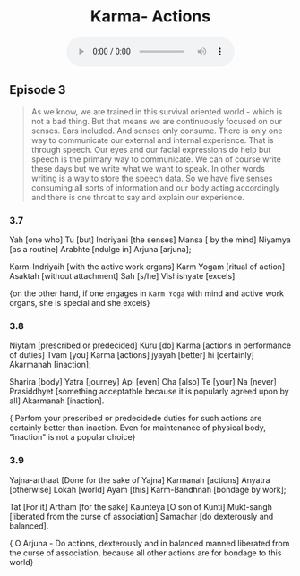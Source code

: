 <center><h1>Karma- Actions</h1></center>
<center>
<figure>
    <audio
       controls
       src="./c3e3.mp3">
          Your browser does not support the
          <code>audio</code> element.
    </audio>
</figure>
</center>

## Episode 3
> As we know, we are trained in this survival oriented world - which is not a bad thing. But that means we are continuously focused on our senses. Ears included. And senses only consume. There is only one way to communicate our external and internal experience. That is through speech. Our eyes and our facial expressions do help but speech is the primary way to communicate. We can of course write these days but we write what we want to speak. In other words writing is a way to store the speech data. So we have five senses consuming all sorts of information and our body acting accordingly and there is one throat to say and explain our experience. 
### 3.7

Yah [one who] Tu [but] Indriyani [the senses] Mansa [ by the mind] Niyamya [as a routine] Arabhte [ndulge in] Arjuna [arjuna];

Karm-Indriyaih [with the active work organs] Karm Yogam [ritual of action] Asaktah [without attachment] Sah [s/he] Vishishyate [excels]

{on the other hand, if one engages in `Karm Yoga` with mind and active work organs, she is special and she excels}

### 3.8

Niytam [prescribed or predecided] Kuru [do] Karma [actions in performance of duties] Tvam [you] Karma [actions] jyayah [better] hi [certainly] Akarmanah [inaction];

Sharira [body] Yatra [journey] Api [even] Cha [also] Te [your] Na [never] Prasiddhyet [something acceptatble because it is popularly agreed upon by all] Akarmanah [inaction].


{ Perfom your prescribed or predecidede duties for such actions are certainly better than inaction. Even for maintenance of physical body, "inaction" is not a popular choice} 

### 3.9

Yajna-arthaat [Done for the sake of Yajna] Karmanah [actions] Anyatra [otherwise] Lokah [world] Ayam [this] Karm-Bandhnah [bondage by work];

Tat [For it] Artham [for the sake] Kaunteya [O son of Kunti] Mukt-sangh [liberated from the curse of association] Samachar [do dexterously and balanced].

{ O Arjuna - Do actions, dexterously and in balanced manned liberated from the curse of association, because all other actions are for bondage to this world}


